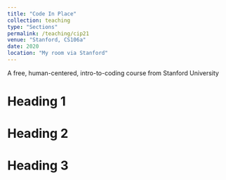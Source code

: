 ```yaml
---
title: "Code In Place"
collection: teaching
type: "Sections"
permalink: /teaching/cip21
venue: "Stanford, CS106a"
date: 2020
location: "My room via Stanford"
---
```

A free, human-centered, intro-to-coding course from Stanford University

Heading 1
======

Heading 2
======

Heading 3
======
